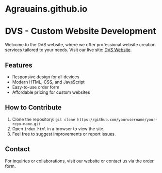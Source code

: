 # Agrauains.github.io
# DVS - Custom Website Development

Welcome to the DVS website, where we offer professional website creation services tailored to your needs. Visit our live site: [DVS Website](https://yourusername.github.io/).

## Features
- Responsive design for all devices
- Modern HTML, CSS, and JavaScript
- Easy-to-use order form
- Affordable pricing for custom websites

## How to Contribute
1. Clone the repository: `git clone https://github.com/yourusername/your-repo-name.git`
2. Open `index.html` in a browser to view the site.
3. Feel free to suggest improvements or report issues.

## Contact
For inquiries or collaborations, visit our website or contact us via the order form.
